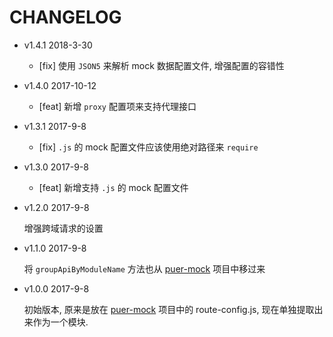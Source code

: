 # CHANGELOG

* v1.4.1 2018-3-30

  * [fix] 使用 `JSON5` 来解析 mock 数据配置文件, 增强配置的容错性

* v1.4.0 2017-10-12

  * [feat] 新增 `proxy` 配置项来支持代理接口

* v1.3.1 2017-9-8

  * [fix] `.js` 的 mock 配置文件应该使用绝对路径来 `require`

* v1.3.0 2017-9-8

  * [feat] 新增支持 `.js` 的 mock 配置文件

* v1.2.0 2017-9-8

  增强跨域请求的设置

* v1.1.0 2017-9-8

  将 `groupApiByModuleName` 方法也从 [puer-mock](https://github.com/ufologist/puer-mock) 项目中移过来

* v1.0.0 2017-9-8

  初始版本, 原来是放在 [puer-mock](https://github.com/ufologist/puer-mock) 项目中的 route-config.js, 现在单独提取出来作为一个模块.